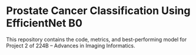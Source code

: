 # Prostate Cancer Classification Using EfficientNet B0

This repository contains the code, metrics, and best-performing model for Project 2 of 224B – Advances in Imaging Informatics.
